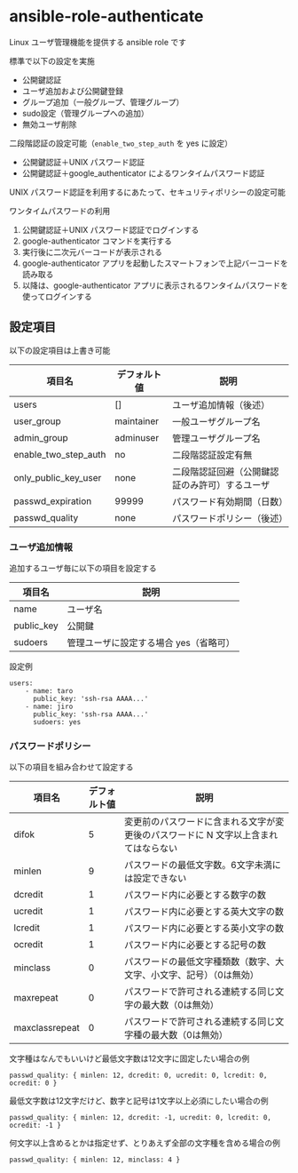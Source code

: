 # ansible-role-authenticate

Linux ユーザ管理機能を提供する ansible role です

標準で以下の設定を実施

- 公開鍵認証
- ユーザ追加および公開鍵登録
- グループ追加（一般グループ、管理グループ）
- sudo設定（管理グループへの追加）
- 無効ユーザ削除

二段階認証の設定可能（```enable_two_step_auth``` を yes に設定）

- 公開鍵認証＋UNIX パスワード認証
- 公開鍵認証＋google_authenticator によるワンタイムパスワード認証

UNIX パスワード認証を利用するにあたって、セキュリティポリシーの設定可能

ワンタイムパスワードの利用

1. 公開鍵認証＋UNIX パスワード認証でログインする
1. google-authenticator コマンドを実行する
1. 実行後に二次元バーコードが表示される
1. google-authenticator アプリを起動したスマートフォンで上記バーコードを読み取る
1. 以降は、google-authenticator アプリに表示されるワンタイムパスワードを使ってログインする

## 設定項目

以下の設定項目は上書き可能

| 項目名               | デフォルト値 | 説明                                           |
| -------------------- | ------------ | ---------------------------------------------- |
| users                | []           | ユーザ追加情報（後述）                         |
| user_group           | maintainer   | 一般ユーザグループ名                           |
| admin_group          | adminuser    | 管理ユーザグループ名                           |
| enable_two_step_auth | no           | 二段階認証設定有無                             |
| only_public_key_user | none         | 二段階認証回避（公開鍵認証のみ許可）するユーザ |
| passwd_expiration    | 99999        | パスワード有効期間（日数）                     |
| passwd_quality       | none         | パスワードポリシー（後述）                     |

### ユーザ追加情報

追加するユーザ毎に以下の項目を設定する

| 項目名     | 説明                                   |
| ---------- | -------------------------------------- |
| name       | ユーザ名                               |
| public_key | 公開鍵                                 |
| sudoers    | 管理ユーザに設定する場合 yes（省略可） |

設定例

```
users:
    - name: taro
      public_key: 'ssh-rsa AAAA...'
    - name: jiro
      public_key: 'ssh-rsa AAAA...'
      sudoers: yes
```

### パスワードポリシー

以下の項目を組み合わせて設定する

| 項目名         | デフォルト値 | 説明 |
| -------------- | ------------ | ---- |
| difok          | 5            | 変更前のパスワードに含まれる文字が変更後のパスワードに N 文字以上含まれてはならない |
| minlen         | 9            | パスワードの最低文字数。6文字未満には設定できない |
| dcredit        | 1            | パスワード内に必要とする数字の数 |
| ucredit        | 1            | パスワード内に必要とする英大文字の数 |
| lcredit        | 1            | パスワード内に必要とする英小文字の数 |
| ocredit        | 1            | パスワード内に必要とする記号の数 |
| minclass       | 0            | パスワードの最低文字種類数（数字、大文字、小文字、記号）（0は無効） |
| maxrepeat      | 0            | パスワードで許可される連続する同じ文字の最大数（0は無効） |
| maxclassrepeat | 0            | パスワードで許可される連続する同じ文字種の最大数（0は無効） |

文字種はなんでもいいけど最低文字数は12文字に固定したい場合の例

```
passwd_quality: { minlen: 12, dcredit: 0, ucredit: 0, lcredit: 0, ocredit: 0 }
```

最低文字数は12文字だけど、数字と記号は1文字以上必須にしたい場合の例

```
passwd_quality: { minlen: 12, dcredit: -1, ucredit: 0, lcredit: 0, ocredit: -1 }
```

何文字以上含めるとかは指定せず、とりあえず全部の文字種を含める場合の例

```
passwd_quality: { minlen: 12, minclass: 4 }
```

